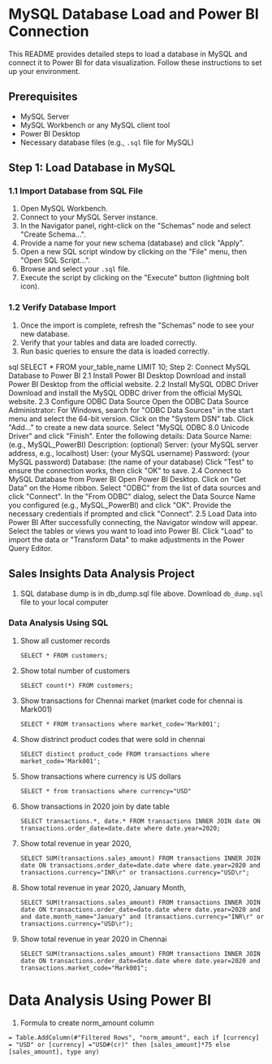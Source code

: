 # MySQL Database Load and Power BI Connection

This README provides detailed steps to load a database in MySQL and connect it to Power BI for data visualization. Follow these instructions to set up your environment.

## Prerequisites

- MySQL Server
- MySQL Workbench or any MySQL client tool
- Power BI Desktop
- Necessary database files (e.g., `.sql` file for MySQL)

## Step 1: Load Database in MySQL

### 1.1 Import Database from SQL File

1. Open MySQL Workbench.
2. Connect to your MySQL Server instance.
3. In the Navigator panel, right-click on the "Schemas" node and select "Create Schema...".
4. Provide a name for your new schema (database) and click "Apply".
5. Open a new SQL script window by clicking on the "File" menu, then "Open SQL Script...".
6. Browse and select your `.sql` file.
7. Execute the script by clicking on the "Execute" button (lightning bolt icon).

### 1.2 Verify Database Import

1. Once the import is complete, refresh the "Schemas" node to see your new database.
2. Verify that your tables and data are loaded correctly.
3. Run basic queries to ensure the data is loaded correctly.

sql
SELECT * FROM your_table_name LIMIT 10;
Step 2: Connect MySQL Database to Power BI
2.1 Install Power BI Desktop
Download and install Power BI Desktop from the official website.
2.2 Install MySQL ODBC Driver
Download and install the MySQL ODBC driver from the official MySQL website.
2.3 Configure ODBC Data Source
Open the ODBC Data Source Administrator:
For Windows, search for "ODBC Data Sources" in the start menu and select the 64-bit version.
Click on the "System DSN" tab.
Click "Add..." to create a new data source.
Select "MySQL ODBC 8.0 Unicode Driver" and click "Finish".
Enter the following details:
Data Source Name: (e.g., MySQL_PowerBI)
Description: (optional)
Server: (your MySQL server address, e.g., localhost)
User: (your MySQL username)
Password: (your MySQL password)
Database: (the name of your database)
Click "Test" to ensure the connection works, then click "OK" to save.
2.4 Connect to MySQL Database from Power BI
Open Power BI Desktop.
Click on "Get Data" on the Home ribbon.
Select "ODBC" from the list of data sources and click "Connect".
In the "From ODBC" dialog, select the Data Source Name you configured (e.g., MySQL_PowerBI) and click "OK".
Provide the necessary credentials if prompted and click "Connect".
2.5 Load Data into Power BI
After successfully connecting, the Navigator window will appear.
Select the tables or views you want to load into Power BI.
Click "Load" to import the data or "Transform Data" to make adjustments in the Power Query Editor.

## Sales Insights Data Analysis Project





1. SQL database dump is in db_dump.sql file above. Download `db_dump.sql` file to your local computer



### Data Analysis Using SQL

1. Show all customer records

    `SELECT * FROM customers;`

1. Show total number of customers

    `SELECT count(*) FROM customers;`

1. Show transactions for Chennai market (market code for chennai is Mark001)

    `SELECT * FROM transactions where market_code='Mark001';`

1. Show distrinct product codes that were sold in chennai

    `SELECT distinct product_code FROM transactions where market_code='Mark001';`

1. Show transactions where currency is US dollars

    `SELECT * from transactions where currency="USD"`

1. Show transactions in 2020 join by date table

    `SELECT transactions.*, date.* FROM transactions INNER JOIN date ON transactions.order_date=date.date where date.year=2020;`

1. Show total revenue in year 2020,

    `SELECT SUM(transactions.sales_amount) FROM transactions INNER JOIN date ON transactions.order_date=date.date where date.year=2020 and transactions.currency="INR\r" or transactions.currency="USD\r";`
	
1. Show total revenue in year 2020, January Month,

    `SELECT SUM(transactions.sales_amount) FROM transactions INNER JOIN date ON transactions.order_date=date.date where date.year=2020 and and date.month_name="January" and (transactions.currency="INR\r" or transactions.currency="USD\r");`

1. Show total revenue in year 2020 in Chennai

    `SELECT SUM(transactions.sales_amount) FROM transactions INNER JOIN date ON transactions.order_date=date.date where date.year=2020
and transactions.market_code="Mark001";`


Data Analysis Using Power BI
============================

1. Formula to create norm_amount column

`= Table.AddColumn(#"Filtered Rows", "norm_amount", each if [currency] = "USD" or [currency] ="USD#(cr)" then [sales_amount]*75 else [sales_amount], type any)`



